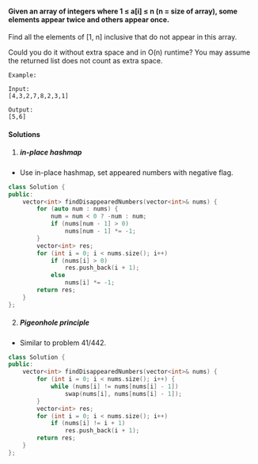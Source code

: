 #### Given an array of integers where 1 ≤ a[i] ≤ n (n = size of array), some elements appear twice and others appear once.

Find all the elements of [1, n] inclusive that do not appear in this array.

Could you do it without extra space and in O(n) runtime? You may assume the returned list does not count as extra space.

```
Example:

Input:
[4,3,2,7,8,2,3,1]

Output:
[5,6]
```

#### Solutions


1. ##### in-place hashmap

- Use in-place hashmap, set appeared numbers with negative flag.

```c++
class Solution {
public:
    vector<int> findDisappearedNumbers(vector<int>& nums) {
        for (auto num : nums) {
            num = num < 0 ? -num : num;
            if (nums[num - 1] > 0)
                nums[num - 1] *= -1;
        }
        vector<int> res;
        for (int i = 0; i < nums.size(); i++)
            if (nums[i] > 0)
                res.push_back(i + 1);
            else
                nums[i] *= -1;
        return res;
    }
};
```

2. ##### Pigeonhole principle 

- Similar to problem 41/442.

```c++
class Solution {
public:
    vector<int> findDisappearedNumbers(vector<int>& nums) {
        for (int i = 0; i < nums.size(); i++) {
            while (nums[i] != nums[nums[i] - 1])
                swap(nums[i], nums[nums[i] - 1]);
        }
        vector<int> res;
        for (int i = 0; i < nums.size(); i++)
            if (nums[i] != i + 1)
                res.push_back(i + 1);
        return res;
    }
};
```